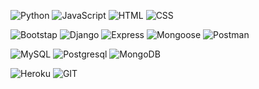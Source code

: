 <!--
**e-kai00/e-kai00** is a ✨ _special_ ✨ repository because its `README.md` (this file) appears on your GitHub profile.

Here are some ideas to get you started:

- 🔭 I’m currently working on ...
- 🌱 I’m currently learning ...
- 👯 I’m looking to collaborate on ...
- 🤔 I’m looking for help with ...
- 💬 Ask me about ...
- 📫 How to reach me: ...
- 😄 Pronouns: ...
- ⚡ Fun fact: ...
-->

![Python](https://img.shields.io/badge/Python-%23333333?logo=python&logoColor=%23ffffcc&labelColor=%233776AB)
![JavaScript](https://img.shields.io/badge/JavaScript-%23333333?logo=javascript&logoColor=%23000000&labelColor=%23F7DF1E)
![HTML](https://img.shields.io/badge/HTML-%23333333?logo=html5&logoColor=%23ffffff&labelColor=%23E34F26)
![CSS](https://img.shields.io/badge/CSS-%23333333?logo=css3&logoColor=%23ffffff&labelColor=%231572B6)


![Bootstap](https://img.shields.io/badge/Bootstap-%23333333?logo=bootstrap&logoColor=%23ffffff&labelColor=%237952B3)
![Django](https://img.shields.io/badge/Django-%23333333?logo=django&logoColor=%23092E20&labelColor=%23ffffff)
![Express](https://img.shields.io/badge/Express.js-%23333333?logo=express&logoColor=%23000000&labelColor=%23ffffff)
![Mongoose](https://img.shields.io/badge/Mongoose-%23333333?logo=mongoose&logoColor=%23880000&labelColor=%23ffffff)
![Postman](https://img.shields.io/badge/Postman-%23333333?logo=postman&logoColor=%23ffffff&labelColor=%23FF6C37)


![MySQL](https://img.shields.io/badge/MySQL-%23333333?logo=mysql&logoColor=%23ffffff&labelColor=%234479A1)
![Postgresql](https://img.shields.io/badge/PostgreSQL-%23333333?logo=postgresql&logoColor=%23ffffff&labelColor=%234169E1)
![MongoDB](https://img.shields.io/badge/MongoDB-%23333333?logo=mongodb&logoColor=%23ffffff&labelColor=%2347A248)


![Heroku](https://img.shields.io/badge/Heroku-%23333333?logo=heroku&logoColor=%23ffffff&labelColor=%23430098)
![GIT](https://img.shields.io/badge/GIT-%23333333?logo=git&logoColor=%23ffffff&labelColor=%23F05032)





